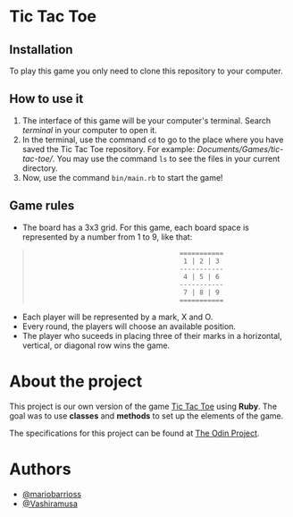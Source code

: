 # Tic Tac Toe

## Installation

To play this game you only need to clone this repository to your computer.

## How to use it

1. The interface of this game will be your computer's terminal. Search _terminal_ in your computer to open it.
2. In the terminal, use the command `cd` to go to the place where you have saved the Tic Tac Toe repository. For example: _Documents/Games/tic-tac-toe/_. 
You may use the command `ls` to see the files in your current directory.
3. Now, use the command `bin/main.rb` to start the game!

## Game rules

- The board has a 3x3 grid. For this game, each board space is represented by a number from 1 to 9, like that:

 >                                          ===========
 >                                           1 | 2 | 3
 >                                          -----------
 >                                           4 | 5 | 6
 >                                          -----------
 >                                           7 | 8 | 9
 >                                          ===========

- Each player will be represented by a mark, X and O.
- Every round, the players will choose an available position.
- The player who suceeds in placing three of their marks in a horizontal, vertical, or diagonal row wins the game.


# About the project

This project is our own version of the game [Tic Tac Toe](https://en.wikipedia.org/wiki/Tic-tac-toe) using **Ruby**. The goal was to use **classes** and **methods** to set up the elements of the game. 

The specifications for this project can be found at [The Odin Project](https://www.theodinproject.com/courses/ruby-programming/lessons/oop).

# Authors
-   [@mariobarrioss](https://github.com/mariobarrioss/)
-   [@Vashiramusa](https://github.com/Vashiramusa/)